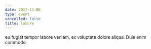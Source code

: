 ```yaml
---
date: 2017-11-06
type: event
cancelled: false
title: labore
---
```

eu fugiat tempor labore veniam, ex voluptate dolore aliqua. Duis enim commodo